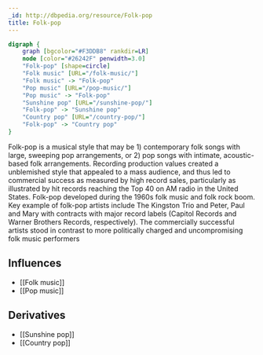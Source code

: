```yaml
---
_id: http://dbpedia.org/resource/Folk-pop
title: Folk-pop
---
```


```dot
digraph {
	graph [bgcolor="#F3DDB8" rankdir=LR]
	node [color="#26242F" penwidth=3.0]
	"Folk-pop" [shape=circle]
	"Folk music" [URL="/folk-music/"]
	"Folk music" -> "Folk-pop"
	"Pop music" [URL="/pop-music/"]
	"Pop music" -> "Folk-pop"
	"Sunshine pop" [URL="/sunshine-pop/"]
	"Folk-pop" -> "Sunshine pop"
	"Country pop" [URL="/country-pop/"]
	"Folk-pop" -> "Country pop"
}
```

Folk-pop is a musical style that may be 1) contemporary folk songs with large, sweeping pop arrangements, or 2) pop songs with intimate, acoustic-based folk arrangements. Recording production values created a unblemished style that appealed to a mass audience, and thus led to commercial success as measured by high record sales, particularly as illustrated by hit records reaching the Top 40 on AM radio in the United States. Folk-pop developed during the 1960s folk music and folk rock boom. Key example of folk-pop artists include The Kingston Trio and Peter, Paul and Mary with contracts with major record labels (Capitol Records and Warner Brothers Records, respectively). The commercially successful artists stood in contrast to more politically charged and uncompromising folk music performers

## Influences
- [[Folk music]]
- [[Pop music]]

## Derivatives
- [[Sunshine pop]]
- [[Country pop]]
